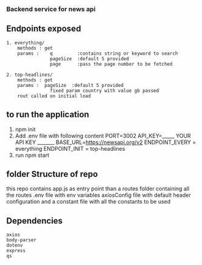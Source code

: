 ### Backend service for news api

## Endpoints exposed 

    1. everything/
        methods : get
        params :    q         :contains string or keyword to search
                    pageSize  :default 5 provided
                    page      :pass the page number to be fetched

    2. top-headlines/
        methods : get
        params :  pageSize  :default 5 provided
                    fixed param country with value gb passed
        rout called on initial load

## to run the application 
 1. npm init 
 2. Add .env file with following content
        PORT=3002
        API_KEY=_____ YOUR API KEY _______
        BASE_URL=https://newsapi.org/v2
        ENDPOINT_EVERY = everything
        ENDPOINT_INIT = top-headlines
 3. run npm start

## folder Structure of repo 

this repo contains app.js as entry point
than a routes folder containing all the routes
.env file with env variables
axiosConfig file with default header configuration
and a constant file with all the constants to be used

## Dependencies 
    axios
    body-parser
    dotenv
    express
    qs






        
